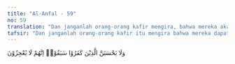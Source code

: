```yaml
---
title: "Al-Anfal - 59"
no: 59
translation: "Dan janganlah orang-orang kafir mengira, bahwa mereka akan dapat lolos (dari kekuasaan Allah). Sungguh, mereka tidak dapat melemahkan (Allah)."
tafsir: "Dan janganlah orang-orang kafir itu mengira bahwa mereka dapat lolos dari kekuasaan Allah, dan dapat selamat dari akibat kejahatan dan pengkhianatan mereka, karena sesunguhnya mereka sama sekali tidak dapat melemahkan Allah. Sebaliknya Allah akan memberi balasan kepada mereka di dunia dengan cara dikalahkan oleh Rasulullah dan kaum Muslimin, sehingga mereka merasakan akibat pengkhianatannya, dan di akhirat pun mereka akan merasakan azab dari Allah yang lebih menghinakan."
---
```


وَلَا يَحْسَبَنَّ الَّذِيْنَ كَفَرُوْا سَبَقُوْاۗ اِنَّهُمْ لَا يُعْجِزُوْنَ 
